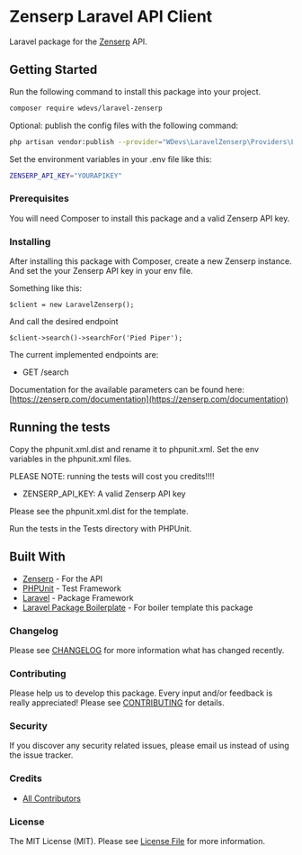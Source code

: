# Zenserp Laravel API Client

Laravel package for the [Zenserp](https://zenserp.com/documentation) API.

## Getting Started

Run the following command to install this package into your project.

``` bash
composer require wdevs/laravel-zenserp
```

Optional: publish the config files with the following command:

``` bash
php artisan vendor:publish --provider="WDevs\LaravelZenserp\Providers\LaravelZenserpServiceProvider"
```

Set the environment variables in your .env file like this:

``` bash
ZENSERP_API_KEY="YOURAPIKEY"
```

### Prerequisites

You will need Composer to install this package and a valid Zenserp API key.

### Installing

After installing this package with Composer, create a new Zenserp instance. And set the your Zenserp API key in your env file. 

Something like this:

```
$client = new LaravelZenserp();
```

And call the desired endpoint

```
$client->search()->searchFor('Pied Piper');
```

The current implemented endpoints are: 

* GET   /search

Documentation for the available parameters can be found here: [https://zenserp.com/documentation](https://zenserp.com/documentation)

## Running the tests

Copy the phpunit.xml.dist and rename it to phpunit.xml. Set the env variables in the phpunit.xml files.

PLEASE NOTE: running the tests will cost you credits!!!!

* ZENSERP_API_KEY:  A valid Zenserp API key

Please see the phpunit.xml.dist for the template.

Run the tests in the Tests directory with PHPUnit.


## Built With

* [Zenserp](https://zenserp.com) - For the API
* [PHPUnit](https://github.com/sebastianbergmann/phpunit/) - Test Framework
* [Laravel](https://github.com/laravel/framework) - Package Framework
* [Laravel Package Boilerplate](https://laravelpackageboilerplate.com) - For boiler template this package

### Changelog

Please see [CHANGELOG](CHANGELOG.md) for more information what has changed recently.

### Contributing

Please help us to develop this package. Every input and/or feedback is really appreciated! Please see [CONTRIBUTING](CONTRIBUTING.md) for details.

### Security

If you discover any security related issues, please email us instead of using the issue tracker.

### Credits

- [All Contributors](../../contributors)

### License

The MIT License (MIT). Please see [License File](LICENSE.md) for more information.
